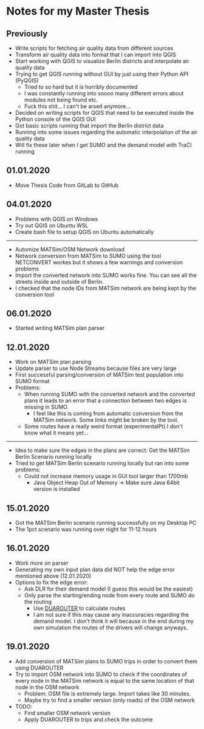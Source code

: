 # Notes for my Master Thesis

## Previously

* Write scripts for fetching air quality data from different sources
* Transform air quality data into format that I can import into QGIS
* Start working with QGIS to visualize Berlin districts and interpolate air quality data
* Trying to get QGIS running without GUI by just using their Python API (PyQGIS)
  * Tried to so hard but it is horribly documented
  * I was constantly running into soooo many different errors about modules not being found etc.
  * Fuck this shit... I can't be arsed anymore...
* Decided on writing scripts for QGIS that need to be executed inside the Python console of the QGIS GUI
* Got basic scripts running that import the Berlin district data
* Running into some issues regarding the automatic interpolation of the air quality data
* Will fix these later when I get SUMO and the demand model with TraCI running


## 01.01.2020

* Move Thesis Code from GitLab to GitHub

## 04.01.2020

* Problems with QGIS on Windows
* Try out QGIS on Ubuntu WSL
* Create bash file to setup QGIS on Ubuntu automatically

---

* Automize MATSim/OSM Network download
* Network conversion from MATSim to SUMO using the tool NETCONVERT workes but it shows a few warnings and conversion problems
* Import the converted network into SUMO works fine. You can see all the streets inside and outside of Berlin.
* I checked that the node IDs from MATSim network are being kept by the conversion tool

## 06.01.2020

* Started writing MATSim plan parser

## 12.01.2020

* Work on MATSim plan parsing
* Update parser to use Node Streams because files are very large
* First successful parsing/conversion of MATSim test population into SUMO format
* Problems:
  * When running SUMO with the converted network and the converted plans it leads to an error that a connection between two edges is missing in SUMO.
    * I feel like this is coming from automatic conversion from the MATSim network. Some links might be broken by the tool.
  * Some routes have a really weird format (experimentalPt) I don't know what it means yet...

--- 

* Idea to make sure the edges in the plans are correct: Get the MATSim Berlin Scenario running locally
* Tried to get MATSim Berlin scenario running locally but ran into some problems:
  * Could not increase memory usage in GUI tool larger than 1700mb
    * Java Object Heap Out of Memory -> Make sure Java 64bit version is installed

## 15.01.2020

* Got the MATSim Berlin scenario running successfully on my Desktop PC
* The 1pct scenario was running over night for 11-12 hours

## 16.01.2020

* Work more on parser
* Generating my own input plan data did NOT help the edge error mentioned above (12.01.2020)
* Options to fix the edge error:
  * Ask DLR for their demand model (I guess this would be the easiest)
  * Only parse the starting/ending node from every route and SUMO do the routing
    * Use [DUAROUTER](https://sumo.dlr.de/docs/DUAROUTER.html) to calculate routes
    * I am not sure if this may cause any inaccuracies regarding the demand model. I don't think it will because in the end during my own simulation the routes of the drivers will change anyways.

## 19.01.2020

* Add conversion of MATSim plans to SUMO trips in order to convert them using DUAROUTER
* Try to import OSM network into SUMO to check if the coordinates of every node in the MATSim network is equal to the same location of that node in the OSM network
  * Problem: OSM file is extremely large. Import takes like 30 minutes. 
  * Maybe try to find a smaller version (only roads) of the OSM network
* TODO:
  * Find smaller OSM network version
  * Apply DUAROUTER to trips and check the outcome

